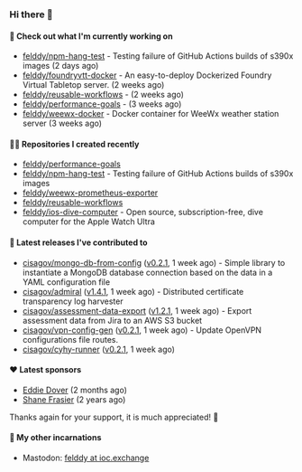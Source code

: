 ### Hi there 👋

#### 👷 Check out what I'm currently working on

- [felddy/npm-hang-test](https://github.com/felddy/npm-hang-test) - Testing failure of GitHub Actions builds of s390x images (2 days ago)
- [felddy/foundryvtt-docker](https://github.com/felddy/foundryvtt-docker) - An easy-to-deploy Dockerized Foundry Virtual Tabletop server. (2 weeks ago)
- [felddy/reusable-workflows](https://github.com/felddy/reusable-workflows) -  (2 weeks ago)
- [felddy/performance-goals](https://github.com/felddy/performance-goals) -  (3 weeks ago)
- [felddy/weewx-docker](https://github.com/felddy/weewx-docker) - Docker container for WeeWx weather station server (3 weeks ago)

#### 👨‍💻 Repositories I created recently

- [felddy/performance-goals](https://github.com/felddy/performance-goals)
- [felddy/npm-hang-test](https://github.com/felddy/npm-hang-test) - Testing failure of GitHub Actions builds of s390x images
- [felddy/weewx-prometheus-exporter](https://github.com/felddy/weewx-prometheus-exporter)
- [felddy/reusable-workflows](https://github.com/felddy/reusable-workflows)
- [felddy/ios-dive-computer](https://github.com/felddy/ios-dive-computer) - Open source, subscription-free, dive computer for the Apple Watch Ultra

#### 🚀 Latest releases I've contributed to

- [cisagov/mongo-db-from-config](https://github.com/cisagov/mongo-db-from-config) ([v0.2.1](https://github.com/cisagov/mongo-db-from-config/releases/tag/v0.2.1), 1 week ago) - Simple library to instantiate a MongoDB database connection based on the data in a YAML configuration file
- [cisagov/admiral](https://github.com/cisagov/admiral) ([v1.4.1](https://github.com/cisagov/admiral/releases/tag/v1.4.1), 1 week ago) - Distributed certificate transparency log harvester
- [cisagov/assessment-data-export](https://github.com/cisagov/assessment-data-export) ([v1.2.1](https://github.com/cisagov/assessment-data-export/releases/tag/v1.2.1), 1 week ago) - Export assessment data from Jira to an AWS S3 bucket
- [cisagov/vpn-config-gen](https://github.com/cisagov/vpn-config-gen) ([v0.2.1](https://github.com/cisagov/vpn-config-gen/releases/tag/v0.2.1), 1 week ago) - Update OpenVPN configurations file routes.
- [cisagov/cyhy-runner](https://github.com/cisagov/cyhy-runner) ([v0.2.1](https://github.com/cisagov/cyhy-runner/releases/tag/v0.2.1), 1 week ago)

#### ❤️ Latest sponsors
- [Eddie Dover](https://github.com/EddieDover) (2 months ago)
- [Shane Frasier](https://github.com/jsf9k) (2 years ago)

Thanks again for your support, it is much appreciated! 🙏

#### 🐋 My other incarnations
- Mastodon: <a rel="me" href="https://ioc.exchange/@felddy">felddy at ioc.exchange</a>
